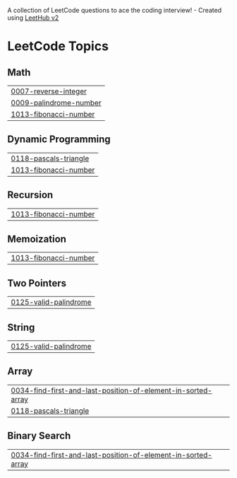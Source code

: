 A collection of LeetCode questions to ace the coding interview! - Created using [LeetHub v2](https://github.com/arunbhardwaj/LeetHub-2.0)
<!---LeetCode Topics Start-->
# LeetCode Topics
## Math
|  |
| ------- |
| [0007-reverse-integer](https://github.com/AmritParashar1/Leetcode_Questions/tree/master/0007-reverse-integer) |
| [0009-palindrome-number](https://github.com/AmritParashar1/Leetcode_Questions/tree/master/0009-palindrome-number) |
| [1013-fibonacci-number](https://github.com/AmritParashar1/Leetcode_Questions/tree/master/1013-fibonacci-number) |
## Dynamic Programming
|  |
| ------- |
| [0118-pascals-triangle](https://github.com/AmritParashar1/Leetcode_Questions/tree/master/0118-pascals-triangle) |
| [1013-fibonacci-number](https://github.com/AmritParashar1/Leetcode_Questions/tree/master/1013-fibonacci-number) |
## Recursion
|  |
| ------- |
| [1013-fibonacci-number](https://github.com/AmritParashar1/Leetcode_Questions/tree/master/1013-fibonacci-number) |
## Memoization
|  |
| ------- |
| [1013-fibonacci-number](https://github.com/AmritParashar1/Leetcode_Questions/tree/master/1013-fibonacci-number) |
## Two Pointers
|  |
| ------- |
| [0125-valid-palindrome](https://github.com/AmritParashar1/Leetcode_Questions/tree/master/0125-valid-palindrome) |
## String
|  |
| ------- |
| [0125-valid-palindrome](https://github.com/AmritParashar1/Leetcode_Questions/tree/master/0125-valid-palindrome) |
## Array
|  |
| ------- |
| [0034-find-first-and-last-position-of-element-in-sorted-array](https://github.com/AmritParashar1/Leetcode_Questions/tree/master/0034-find-first-and-last-position-of-element-in-sorted-array) |
| [0118-pascals-triangle](https://github.com/AmritParashar1/Leetcode_Questions/tree/master/0118-pascals-triangle) |
## Binary Search
|  |
| ------- |
| [0034-find-first-and-last-position-of-element-in-sorted-array](https://github.com/AmritParashar1/Leetcode_Questions/tree/master/0034-find-first-and-last-position-of-element-in-sorted-array) |
<!---LeetCode Topics End-->
